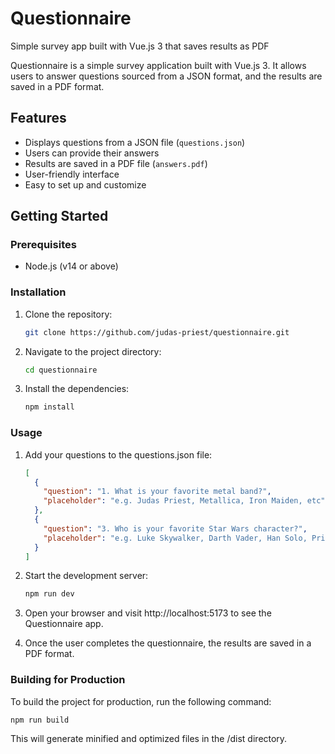 # Questionnaire

Simple survey app built with Vue.js 3 that saves results as PDF

Questionnaire is a simple survey application built with Vue.js 3. It allows users to answer questions sourced from a JSON format, and the results are saved in a PDF format.

## Features

- Displays questions from a JSON file (`questions.json`)
- Users can provide their answers
- Results are saved in a PDF file (`answers.pdf`)
- User-friendly interface
- Easy to set up and customize

## Getting Started

### Prerequisites

- Node.js (v14 or above)

### Installation

1. Clone the repository:

   ```bash
   git clone https://github.com/judas-priest/questionnaire.git
   ```

2. Navigate to the project directory:

   ```bash
   cd questionnaire
   ```

3. Install the dependencies:
   ```bash
   npm install
   ```

### Usage

1. Add your questions to the questions.json file:

   ```json
   [
     {
       "question": "1. What is your favorite metal band?",
       "placeholder": "e.g. Judas Priest, Metallica, Iron Maiden, etc"
     },
     {
       "question": "3. Who is your favorite Star Wars character?",
       "placeholder": "e.g. Luke Skywalker, Darth Vader, Han Solo, Princess Leia, etc"
     }
   ]
   ```

2. Start the development server:

   ```bash
   npm run dev
   ```

3. Open your browser and visit http://localhost:5173 to see the Questionnaire app.

4. Once the user completes the questionnaire, the results are saved in a PDF format.

### Building for Production

To build the project for production, run the following command:

```bash
npm run build
```

This will generate minified and optimized files in the /dist directory.
